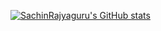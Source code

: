 [![SachinRajyaguru's GitHub stats](https://github-readme-stats.vercel.app/api?username=SachinRajyaguru&count_private=true)](https://github.com/anuraghazra/github-readme-stats)
